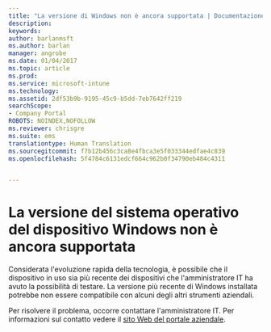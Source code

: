 ```yaml
---
title: "La versione di Windows non è ancora supportata | Documentazione Microsoft"
description: 
keywords: 
author: barlanmsft
ms.author: barlan
manager: angrobe
ms.date: 01/04/2017
ms.topic: article
ms.prod: 
ms.service: microsoft-intune
ms.technology: 
ms.assetid: 2df53b9b-9195-45c9-b5dd-7eb7642ff219
searchScope:
- Company Portal
ROBOTS: NOINDEX,NOFOLLOW
ms.reviewer: chrisgre
ms.suite: ems
translationtype: Human Translation
ms.sourcegitcommit: f7b12b456c3ca8e4fbca3e5f033344edfae4c839
ms.openlocfilehash: 5f4784c6131edcf664c962b0f34790eb484c4311


---
```

# <a name="your-windows-devices-operating-system-version-isnt-yet-supported"></a>La versione del sistema operativo del dispositivo Windows non è ancora supportata

Considerata l'evoluzione rapida della tecnologia, è possibile che il dispositivo in uso sia più recente dei dispositivi che l'amministratore IT ha avuto la possibilità di testare. La versione più recente di Windows installata potrebbe non essere compatibile con alcuni degli altri strumenti aziendali.

Per risolvere il problema, occorre contattare l'amministratore IT. Per informazioni sul contatto vedere il [sito Web del portale aziendale](http://portal.manage.microsoft.com).



<!--HONumber=Jan17_HO1-->


